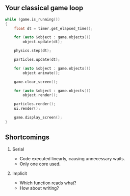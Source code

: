 ## Your classical game loop

```cpp
while (game.is_running())
{
    float dt = timer.get_elapsed_time();

    for (auto &object : game.objects())
        object.update(dt);

    physics.step(dt);

    particles.update(dt);

    for (auto &object : game.objects())
        object.animate();

    game.clear_screen();

    for (auto &object : game.objects())
        object.render();

    particles.render();
    ui.render();

    game.display_screen();
}
```

<end-page>


## Shortcomings

1. Serial <!-- .element: class="fragment" -->
    - Code executed linearly, causing unnecessary waits. <!-- .element: class="fragment" -->
    - Only one core used. <!-- .element: class="fragment" -->

2. Implicit <!-- .element: class="fragment" -->
    - Which function reads what? <!-- .element: class="fragment" -->
    - How about writing? <!-- .element: class="fragment" -->